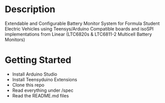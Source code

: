 # Description
Extendable and Configurable Battery Monitor System for Formula Student Electric Vehicles using
Teensys/Arduino Compatible boards and isoSPI implementations from Linear 
(LTC6820s & LTC6811-2 Multicell Battery Monitors)

# Getting Started
- Install Arduino Studio
- Install Teensyduino Extensions
- Clone this repo
- Read everything under /spec
- Read the README.md files